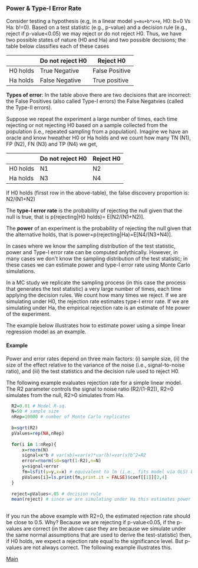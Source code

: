 ### Power & Type-I Error Rate


Consider testing a hypothesis (e.g, in a linear model `y=mu+b*x+e`, H0: b=0 Vs Ha: b!=0). Based on a test statistic (e.g., p-value) and a decision rule (e.g., reject if p-value<0.05) we may reject or do not reject H0. Thus, we have two possible states of nature (H0 and Ha) and  two possible decisions; the table below classifies each of these cases


|           | Do not reject H0  | Reject H0          |
|-----------|-------------------|---------------------|
| H0 holds  | True Negative  | False Positive |
| Ha holds  | False Negative | True positive  |

**Types of error**: In the table above there are two decisions that are incorrect: the False Positives (also called Type-I errors) the False Negatvies (called the Type-II errors).

Suppose we repeat the experiment a large number of times, each time rejecting or not rejecting H0 based on a sample collected from the population (i.e., repeated sampling from a population). Imagine we have an oracle and know hweather H0 or Ha holds and we count how many TN (N1), FP (N2), FN (N3) and TP (N4) we get, 


|           | Do not reject H0  | Reject H0          |
|-----------|-------------------|---------------------|
| H0 holds  | N1 | N2 |
| Ha holds  | N3 | N4  |


If H0 holds (firsst row in the above-table), the false discovery proportion is: N2/(N1+N2)

The **type-I error rate** is the probability of rejecting the null given that the null is true, that is p(rejecting|H0 holds)= E[N2/(N1+N2)].

The **power** of an experiment is the probability of rejecting the null given that the alternative holds, that is power=p(rejecting|Ha)=E[N4/(N3+N4)].

In cases where we know the sampling distribution of the test statistic, power and Type-I error rate can be computed anlythically. 
However, in many cases we don't know the sampling distribution of the test statistic; in these cases we can estimate power and type-I error rate using Monte Carlo simulations. 

In a MC study we replicate the sampling process (in this case the process that generates the test statistic) a very large number of times, each time applying  the decision rules. We count how many times we reject. If we are simulating under H0, the rejection rate estimates type-I error rate. If we are simulating under Ha, the empirical rejection rate is an estimate of hte power of the experiment. 

The example below illustrates how to estimate power using a simpe linear regression model as an example.

#### Example

Power and error rates depend on three main factors: (i) sample size, (ii) the size of the effect relative to the variance of the noise (i.e., signal-to-noise ratio), and (iii) the test statistics and the decision rule used to reject H0.


The following example evaluates rejection rate for a simple linear model. The R2 parameter controls the signal to noise ratio (R2/(1-R2)), R2=0 simulates from the null, R2>0 simulates from Ha.

```r
  R2=0.01 # Model R-sq.
  N=50 # sample size
  nRep=10000 # number of Monte Carlo replicates
   
  b=sqrt(R2)
  pValues=rep(NA,nRep)
  
  for(i in 1:nRep){
      x=rnorm(N)
      signal=x*b # var(xb)=var(x)*var(b)=var(x)b^2=R2
      error=rnorm(sd=sqrt(1-R2),n=N) 
      y=signal+error
      fm=lsfit(y=y,x=x) # equivalent to lm (i.e., fits model via OLS) but faster
      pValues[i]=ls.print(fm,print.it = FALSE)$coef[[1]][2,4]
  }
  
  reject=pValues<.05 # decision rule
  mean(reject) # since we are simulating under Ha this estimates power
  
```

If you run the above example with R2=0, the estimated rejection rate should be close to 0.5. Why? Because we are rejecting if p-value<0.05, if the p-values are correct (in the above case they are because we simulate under the same normal assumptions that are used to derive the test-statistic) then, if H0 holds, we expect a rejection rate equal to the significance level. But p-values are not always correct. The following example illustrates this.

[Main]( https://github.com/gdlc/STAT_COMP/blob/master/README.md )
